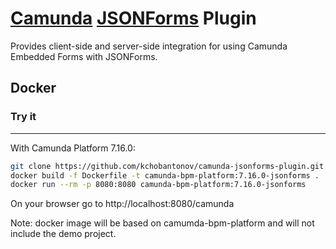 # [Camunda](https://camunda.com/) [JSONForms](https://jsonforms.io/) Plugin

Provides client-side and server-side integration for using Camunda Embedded Forms with JSONForms.

## Docker

### Try it

------

With Camunda Platform 7.16.0:

```bash
git clone https://github.com/kchobantonov/camunda-jsonforms-plugin.git
docker build -f Dockerfile -t camunda-bpm-platform:7.16.0-jsonforms .
docker run --rm -p 8080:8080 camunda-bpm-platform:7.16.0-jsonforms
```
On your browser go to
http://localhost:8080/camunda

Note: docker image will be based on camumda-bpm-platform and will not include the demo project.
